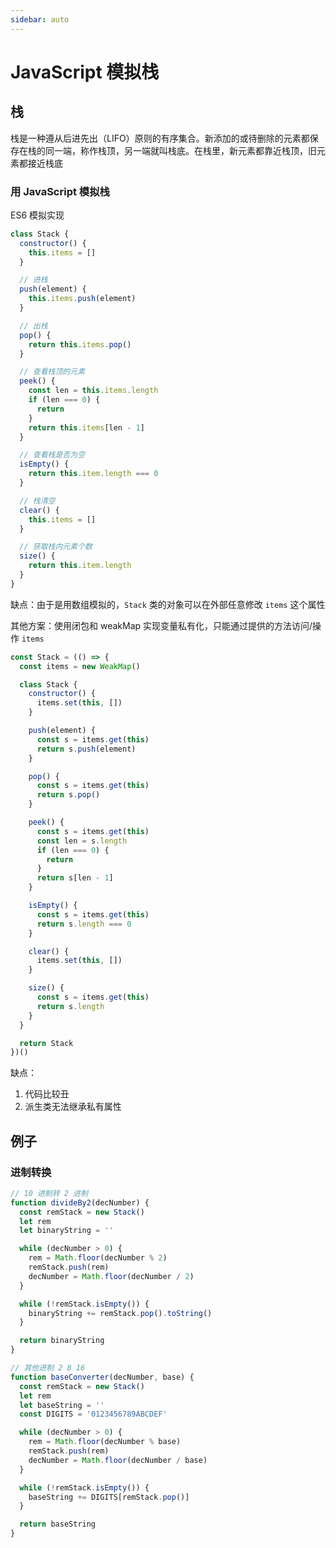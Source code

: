```yaml
---
sidebar: auto
---
```


# JavaScript 模拟栈

## 栈

栈是一种遵从后进先出（LIFO）原则的有序集合。新添加的或待删除的元素都保存在栈的同一端，称作栈顶，另一端就叫栈底。在栈里，新元素都靠近栈顶，旧元素都接近栈底

### 用 JavaScript 模拟栈

ES6 模拟实现

```javascript
class Stack {
  constructor() {
    this.items = []
  }

  // 进栈
  push(element) {
    this.items.push(element)
  }

  // 出栈
  pop() {
    return this.items.pop()
  }

  // 查看栈顶的元素
  peek() {
    const len = this.items.length
    if (len === 0) {
      return
    }
    return this.items[len - 1]
  }

  // 查看栈是否为空
  isEmpty() {
    return this.item.length === 0
  }

  // 栈清空
  clear() {
    this.items = []
  }

  // 获取栈内元素个数
  size() {
    return this.item.length
  }
}
```

缺点：由于是用数组模拟的，`Stack` 类的对象可以在外部任意修改 `items` 这个属性

其他方案：使用闭包和 weakMap 实现变量私有化，只能通过提供的方法访问/操作 `items`

```javascript
const Stack = (() => {
  const items = new WeakMap()

  class Stack {
    constructor() {
      items.set(this, [])
    }

    push(element) {
      const s = items.get(this)
      return s.push(element)
    }

    pop() {
      const s = items.get(this)
      return s.pop()
    }

    peek() {
      const s = items.get(this)
      const len = s.length
      if (len === 0) {
        return
      }
      return s[len - 1]
    }

    isEmpty() {
      const s = items.get(this)
      return s.length === 0
    }

    clear() {
      items.set(this, [])
    }

    size() {
      const s = items.get(this)
      return s.length
    }
  }

  return Stack
})()
```

缺点：

1.  代码比较丑
1.  派生类无法继承私有属性

## 例子

### 进制转换

```javascript
// 10 进制转 2 进制
function divideBy2(decNumber) {
  const remStack = new Stack()
  let rem
  let binaryString = ''

  while (decNumber > 0) {
    rem = Math.floor(decNumber % 2)
    remStack.push(rem)
    decNumber = Math.floor(decNumber / 2)
  }

  while (!remStack.isEmpty()) {
    binaryString += remStack.pop().toString()
  }

  return binaryString
}

// 其他进制 2 8 16
function baseConverter(decNumber, base) {
  const remStack = new Stack()
  let rem
  let baseString = ''
  const DIGITS = '0123456789ABCDEF'

  while (decNumber > 0) {
    rem = Math.floor(decNumber % base)
    remStack.push(rem)
    decNumber = Math.floor(decNumber / base)
  }

  while (!remStack.isEmpty()) {
    baseString += DIGITS[remStack.pop()]
  }

  return baseString
}
```
